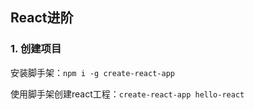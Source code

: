 ## React进阶

### 1. 创建项目

安装脚手架：`npm i -g create-react-app`

使用脚手架创建react工程：`create-react-app hello-react`